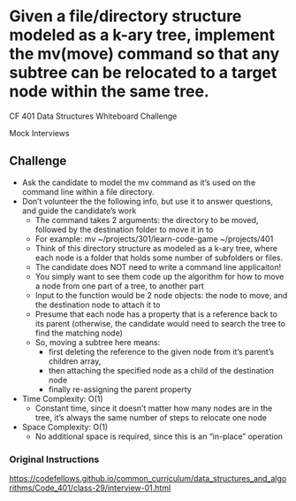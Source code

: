 # Given a file/directory structure modeled as a k-ary tree, implement the mv(move) command so that any subtree can be relocated to a target node within the same tree.
CF 401 Data Structures Whiteboard Challenge

Mock Interviews

## Challenge
- Ask the candidate to model the mv command as it’s used on the command line within a file directory.
- Don’t volunteer the the following info, but use it to answer questions, and guide the candidate’s work
    - The command takes 2 arguments: the directory to be moved, followed by the destination folder to move it in to
    - For example: mv ~/projects/301/learn-code-game ~/projects/401
    - Think of this directory structure as modeled as a k-ary tree, where each node is a folder that holds some number of subfolders or files.
    - The candidate does NOT need to write a command line applicaiton!
    - You simply want to see them code up the algorithm for how to move a node from one part of a tree, to another part
    - Input to the function would be 2 node objects: the node to move, and the destination node to attach it to
    - Presume that each node has a property that is a reference back to its parent (otherwise, the candidate would need to search the tree to find the matching node)
    - So, moving a subtree here means:
        - first deleting the reference to the given node from it’s parent’s children array,
        - then attaching the specified node as a child of the destination node
        - finally re-assigning the parent property
- Time Complexity: O(1)
    - Constant time, since it doesn’t matter how many nodes are in the tree, it’s always the same number of steps to relocate one node
- Space Complexity: O(1)
    - No additional space is required, since this is an “in-place” operation

### Original Instructions
https://codefellows.github.io/common_curriculum/data_structures_and_algorithms/Code_401/class-29/interview-01.html
